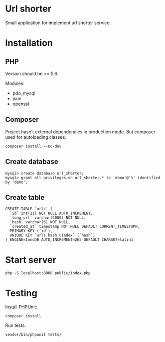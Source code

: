# Url shorter

Small application for implement url shorter service.

# Installation

## PHP

Version should be >= 5.6.

Modules:
- pdo_mysql
- json
- openssl

## Composer

Project hasn't external dependencies in production mode. But composer used for autoloading classes.

```
composer install --no-dev
```

## Create database
```
mysql> create database url_shorter;
mysql> grant all privileges on url_shorter.* to 'demo'@'%' identified by 'demo';
```

## Create table
```
CREATE TABLE `urls` (
  `id` int(11) NOT NULL AUTO_INCREMENT,
  `long_url` varchar(2000) NOT NULL,
  `hash` varchar(6) NOT NULL,
  `created_at` timestamp NOT NULL DEFAULT CURRENT_TIMESTAMP,
  PRIMARY KEY (`id`),
  UNIQUE KEY `urls_hash_uindex` (`hash`)
) ENGINE=InnoDB AUTO_INCREMENT=265 DEFAULT CHARSET=latin1
```

# Start server

```
php -S localhost:8000 public/index.php 
```

# Testing 

Install PHPUnit:

```
composer install
```

Run tests:

```
vendor/bin/phpunit tests/
```
